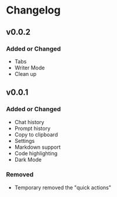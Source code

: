 # Changelog

## v0.0.2

### Added or Changed

- Tabs
- Writer Mode
- Clean up

## v0.0.1

### Added or Changed

- Chat history
- Prompt history
- Copy to clipboard
- Settings
- Markdown support
- Code highlighting
- Dark Mode

### Removed

- Temporary removed the "quick actions"
